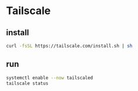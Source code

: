 # Tailscale

## install
```sh
curl -fsSL https://tailscale.com/install.sh | sh
```

## run
```sh
systemctl enable --now tailscaled
tailscale status
```

